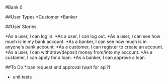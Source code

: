 #Bank 0

##User Types
*Customer
*Banker

##User Stories

*As a user, I can log in.
*As a user, I can log out. 
*As a user, I can see how much is in my bank account.
*As a banker, I can see how much is in anyone's bank account.
*As a customer, I can register to create an account.
*As a user, I can withdraw/deposit money from/into my account.
*As a customer, I can apply for a loan.
*As a banker, I can approve a loan.

##To Do
*loan request and approval (wait for api?)
* unit tests